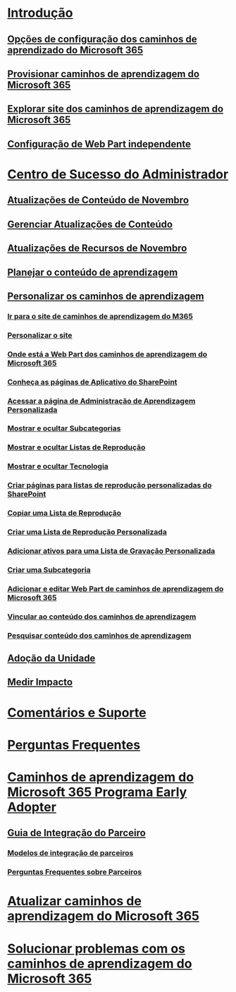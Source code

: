 # [Introdução](index.md)
## [Opções de configuração dos caminhos de aprendizado do Microsoft 365](custom_setupoptions.md)
## [Provisionar caminhos de aprendizagem do Microsoft 365](custom_provision.md)
## [Explorar site dos caminhos de aprendizagem do Microsoft 365](custom_exploresite.md)
## [Configuração de Web Part independente](custom_manualsetup.md)
# [Centro de Sucesso do Administrador](custom_successcenter.md)
## [Atualizações de Conteúdo de Novembro](custom_contentupdates.md)
## [Gerenciar Atualizações de Conteúdo](custom_contentupdatesmanage.md)
## [Atualizações de Recursos de Novembro](custom_featureupdates.md)
## [Planejar o conteúdo de aprendizagem](custom_plancontent.md)
## [Personalizar os caminhos de aprendizagem](custom_overview.md)
### [Ir para o site de caminhos de aprendizagem do M365](custom_goto.md)
### [Personalizar o site](custom_edithelp.md)
### [Onde está a Web Part dos caminhos de aprendizagem do Microsoft 365](custom_whereiswebpart.md)
### [Conheça as páginas de Aplicativo do SharePoint](custom_apppages.md)
### [Acessar a página de Administração de Aprendizagem Personalizada](custom_accessadmin.md)
### [Mostrar e ocultar Subcategorias](custom_hideshowsub.md)
### [Mostrar e ocultar Listas de Reprodução](custom_hideshowplaylists.md)
### [Mostrar e ocultar Tecnologia](custom_hideshowtech.md)
### [Criar páginas para listas de reprodução personalizadas do SharePoint](custom_createnewpage.md)
### [Copiar uma Lista de Reprodução](custom_copyplaylist.md)
### [Criar uma Lista de Reprodução Personalizada](custom_createnewplaylist.md)
### [Adicionar ativos para uma Lista de Gravação Personalizada](custom_addassets.md)
### [Criar uma Subcategoria](custom_createnewcat.md)
### [Adicionar e editar Web Part de caminhos de aprendizagem do Microsoft 365](custom_addwebpart.md)
### [Vincular ao conteúdo dos caminhos de aprendizagem](custom_linking.md)
### [Pesquisar conteúdo dos caminhos de aprendizagem](custom_search.md)
## [Adoção da Unidade](driveadoption.md)
## [Medir Impacto](custom_measureimpact.md)
# [Comentários e Suporte](feedback.md)
# [Perguntas Frequentes](faq.md)
# [Caminhos de aprendizagem do Microsoft 365 Programa Early Adopter](custom_partnerguide.md)
## [Guia de Integração do Parceiro](custom_partnerguide_getfam.md)
### [Modelos de integração de parceiros](custom_partnerguide_contint.md) 
### [Perguntas Frequentes sobre Parceiros](custom_partner.md)
# [Atualizar caminhos de aprendizagem do Microsoft 365](custom_update.md)
# [Solucionar problemas com os caminhos de aprendizagem do Microsoft 365](custom_troubleshooting.md) 